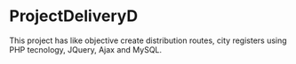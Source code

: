# ProjectDeliveryD
This project has like objective create distribution routes, city registers using PHP tecnology, JQuery, Ajax and MySQL.
